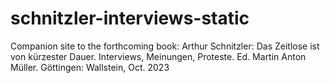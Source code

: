 # schnitzler-interviews-static
Companion site to the forthcoming book: Arthur Schnitzler: Das Zeitlose ist von kürzester Dauer. Interviews, Meinungen, Proteste. Ed. Martin Anton Müller. Göttingen: Wallstein, Oct. 2023
